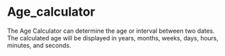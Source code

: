 # Age_calculator
The Age Calculator can determine the age or interval between two dates. The calculated age will be displayed in years, months, weeks, days, hours, minutes, and seconds.
